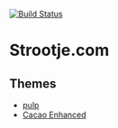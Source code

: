 [![Build Status](https://travis-ci.org/strootje/strootje.com.svg?branch=master)](https://travis-ci.org/strootje/strootje.com)

# Strootje.com

## Themes
* [pulp](https://themes.gohugo.io//theme/pulp/post/)
* [Cacao Enhanced](https://themes.gohugo.io//theme/cocoa-eh-hugo-theme/)
